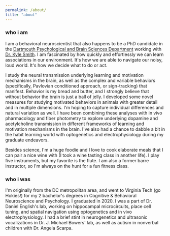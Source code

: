 ```yaml
---
permalink: /about/
title: "about"
---
```


<h3>who i am</h3>
I am a behavioral neuroscientist that also happens to be a PhD candidate in the <a href="https://pbs.dartmouth.edu/">Dartmouth Psychological and Brain Sciences Department</a> working with <a href="https://smith-lab.org/">Dr. Kyle Smith</a>. I am fascinated by how quickly and effortlessly we can learn associations in our environment. It's how we are able to navigate our noisy, loud world. It's how we decide what to do or act. 
  
I study the neural transmission underlying learning and motivation mechanisms in the brain, as well as the complex and variable behaviors (specifically, Pavlovian conditioned approach, or sign-tracking) that manifest. Behavior is my bread and butter, and I strongly believe that without behavior the brain is just a ball of jelly. I developed some novel measures for studying motivated behaviors in animals with greater detail and in multiple dimensions. I'm hoping to capture individual differences and natural variation as well. I have been combining these analyses with in vivo pharmacology and fiber photometry to explore underlying dopamine and acetylcholine transmission in different frameworks of learning and motivation mechanisms in the brain. I've also had a chance to dabble a bit in the habit learning world with optogenetics and electrophysiology during my graduate endeavors.  

Besides science, I'm a huge foodie and I love to cook elaborate meals that I can pair a nice wine with (I took a wine tasting class in another life). I play five instruments, but my favorite is the flute. I am also a former barre instructor, so I'm always on the hunt for a fun fitness class. 


<h3>who i was</h3>
I'm originally from the DC metropolitan area, and went to Virginia Tech (go Hokies!) for my 2 bachelor's degrees in Cognitive & Behavioral Neuroscience and Psychology. I graduated in 2020. I was a part of Dr. Daniel English's lab, working on hippocampal microcircuits, place cell tuning, and spatial navigation using optogenetics and in vivo electrophysiology. I had a brief stint in neurogenetics and ultrasonic vocalizations in Dr. J. Michael Bowers' lab, as well as autism in nonverbal children with Dr. Angela Scarpa. 

